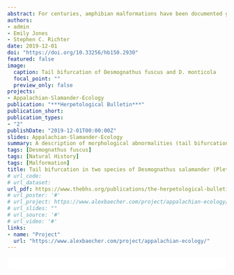 ```yaml
---
abstract: For centuries, amphibian malformations have been documented globally and in veritable detail, particularly in anurans. Although, rarely have malformations been documented in caudates, primarily manifesting as post-larval tail malformations (i.e. bifurcation and duplication). Furthermore, among the caudate families in which malformations have been reported, the Plethodontidae - the largest caudate family - has been apparently underrepresented, with only three of the > 470 species documented to exhibit malformations. Previously, tail bifurcation within the genus Desmognathus (Plethodontidae) has only been reported in D. fuscus (Rafinesque, 1820). We report here tail bifurcation in natural populations of D. ochrophaeus (Cope 1859) and D. monticola (Dunn 1916). To our knowledge, these observations represent the first reports of tail bifurcation in either species.
authors:
- admin
- Emily Jones
- Stephen C. Richter
date: 2019-12-01
doi: "https://doi.org/10.33256/hb150.2930"
featured: false
image:
  caption: Tail bifurcation of Desmognathus fuscus and D. monticola
  focal_point: ""
  preview_only: false
projects:
- Appalachian-Slamander-Ecology
publication: "***Herpetological Bulletin***"
publication_short: 
publication_types:
- "2"
publishDate: "2019-12-01T00:00:00Z"
slides: Appalachian-Slamander-Ecology
summary: A description of morphological abnormalities (tail bifurcation) in Plethodontid salamanders. 
tags: [Desmognathus fuscus]
tags: [Natural History]
tags: [Malformation] 
title: Tail bifurcation in two species of Desmognathus salamander (Plethodontidae) in southeastern Kentucky, USA
# url_code: 
# url_dataset: 
url_pdf: https://www.thebhs.org/publications/the-herpetological-bulletin/issue-number-150-winter-2019/2013-08-tail-bifurcation-in-two-species-of-i-desmognathus-i-salamander-caudata-plethodontidae-in-south-eastern-kentucky-usa/file 
# url_poster: '#'
# url_project: https://www.alexbaecher.com/project/appalachian-ecology/
# url_slides: ""
# url_source: '#'
# url_video: '#'
links:
- name: "Project"
  url: "https://www.alexbaecher.com/project/appalachian-ecology/"
---
```


<html>
  <style>
    section {
        background: white;
        color: black;
        border-radius: 1em;
        padding: 1em;
        left: 50% }
    #inner {
        display: inline-block;
        display: flex;
        align-items: center;
        justify-content: center }
  </style>
  <section>
    <div id="inner">
      <script type='text/javascript' src='https://d1bxh8uas1mnw7.cloudfront.net/assets/embed.js'></script>
        <span style="float:left"; 
          class="__dimensions_badge_embed__" 
          data-doi="10.33256/hb150.2930" 
          data-hide-zero-citations="true" 
          data-legend="always">
        </span>
      <script async src="https://badge.dimensions.ai/badge.js" charset="utf-8"></script>
        <div  style="float:right"; 
          data-link-target="_blank" 
          data-badge-details="right" 
          data-badge-type="medium-donut"
          data-doi="10.33256/hb150.2930"   
          data-condensed="true" 
          data-hide-no-mentions="true" 
          class="altmetric-embed">
        </div>
</section>
